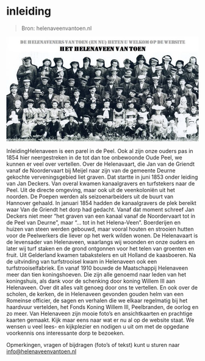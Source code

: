 # inleiding

> Bron: helenaveenvantoen.nl

![](images/inleiding/groepsfoto.jpg)

InleidingHelenaveen is een parel in de Peel. Ook al zijn onze ouders pas in 1854 hier neergestreken in de tot dan toe onbewoonde Oude Peel, we kunnen er veel over vertellen. Over de Helenavaart, die Jan van de Griendt vanaf de Noordervaart bij Meijel naar zijn van de gemeente Deurne gekochte verveningsgebied liet graven. Dat startte in juni 1853 onder leiding van Jan Deckers. Van overal kwamen kanaalgravers en turfstekers naar de Peel. Uit de directe omgeving, maar ook uit de veenkoloniën uit het noorden. De Poepen werden als seizoenarbeiders uit de buurt van Hannover gehaald. In januari 1854 hadden de kanaalgravers de plek bereikt waar Van de Griendt het dorp had gedacht. Vanaf dat moment schreef Jan Deckers niet meer “het graven van een kanaal vanaf de Noordervaart tot in de Peel van Deurne”, maar “… tot in het Helena-Veen”. Boerderijen en huizen van steen werden gebouwd, maar vooral houten en strooien hutten voor de Peelwerkers die liever op het werk wilden wonen. De Helenavaart is de levensader van Helenaveen, waarlangs wij woonden en onze ouders en later wij turf staken en de grond ontgonnen voor het telen van groenten en fruit. Uit Gelderland kwamen tabakstelers en uit Holland de kaasboeren. Na de uitvinding van turfstrooisel kwam in Helenaveen ook een turfstrooiselfabriek. En vanaf 1910 bouwde de Maatschappij Helenaveen meer dan tien koningshoeven. Die zijn alle genoemd naar leden van het koningshuis, als dank voor de schenking door koning Willem III aan Helenaveen. Over dit alles valt genoeg door ons te vertellen. En ook over de scholen, de kerken, de in Helenaveen gevonden gouden helm van een Romeinse officier, de sagen en verhalen die we elkaar regelmatig bij het haardvuur vertelden, het Fonds Koning Willem III, Peelbranden, de oorlog en zo meer. Van Helenaveen zijn mooie foto’s en ansichtkaarten en prachtige kaarten gemaakt. Kijk maar eens naar wat er nu al op de website staat. We wensen u veel lees- en kijkplezier en nodigen u uit om met de opgedane voorkennis ons interessante dorp te bezoeken.

Opmerkingen, vragen of bijdragen (foto’s of tekst) kunt u sturen naar info@helenaveenvantoen.nl

